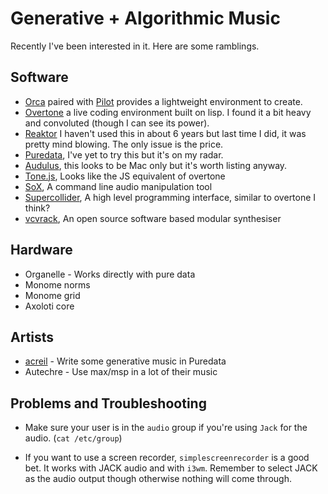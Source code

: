 # Generative + Algorithmic Music

Recently I've been interested in it. Here are some ramblings.

## Software

- [Orca](https://github.com/hundredrabbits/Orca) paired with [Pilot](https://github.com/hundredrabbits/pilot) provides a lightweight environment to create.
- [Overtone]() a live coding environment built on lisp. I found it a bit heavy and convoluted (though I can see its power).
- [Reaktor]() I haven't used this in about 6 years but last time I did, it was pretty mind blowing. The only issue is the price.
- [Puredata](), I've yet to try this but it's on my radar.
- [Audulus](), this looks to be Mac only but it's worth listing anyway.
- [Tone.js](), Looks like the JS equivalent of overtone
- [SoX](), A command line audio manipulation tool
- [Supercollider](), A high level programming interface, similar to overtone I
  think?
- [vcvrack](), An open source software based modular synthesiser

## Hardware

- Organelle - Works directly with pure data
- Monome norms
- Monome grid
- Axoloti core

## Artists

 - [acreil](https://acreil.bandcamp.com/album/aleatoric-aubades) - Write some generative music in Puredata
 - Autechre - Use max/msp in a lot of their music

## Problems and Troubleshooting

- Make sure your user is in the `audio` group if you're using `Jack` for the
  audio. (`cat /etc/group`)

- If you want to use a screen recorder, `simplescreenrecorder` is a good bet. It
  works with JACK audio and with `i3wm`. Remember to select JACK as the audio
  output though otherwise nothing will come through.
